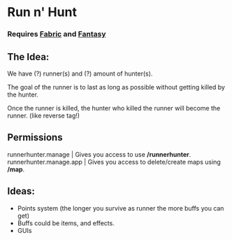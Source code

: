 # Run n' Hunt

### Requires [Fabric](https://github.com/rizecookey/fabric/releases/tag/0.25.0%2B1.16.combat) and [Fantasy](https://github.com/NucleoidMC/fantasy/releases/tag/v0.4.0)

## The Idea:
We  have (?) runner(s) and (?) amount of hunter(s).

The goal of the runner is to last as long as possible without getting killed by the hunter.

Once the runner is killed, the hunter who killed the runner will become the runner. (like reverse tag!)
## Permissions

runnerhunter.manage | Gives you access to use **/runnerhunter**.
runnerhunter.manage.app | Gives you access to delete/create maps using **/map**.

## Ideas:
- Points system (the longer you survive as runner the more buffs you can get)
- Buffs could be items, and effects.
- GUIs
